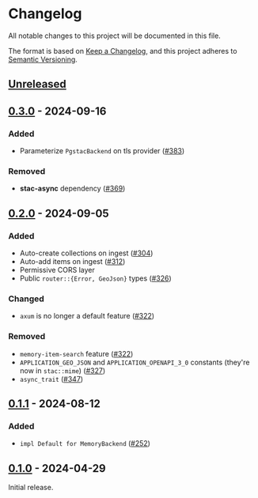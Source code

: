 # Changelog

All notable changes to this project will be documented in this file.

The format is based on [Keep a Changelog](https://keepachangelog.com/en/1.0.0/), and this project adheres to [Semantic Versioning](https://semver.org/spec/v2.0.0.html).

## [Unreleased]

## [0.3.0] - 2024-09-16

### Added

- Parameterize `PgstacBackend` on tls provider ([#383](https://github.com/stac-utils/stac-rs/pull/383))

### Removed

- **stac-async** dependency ([#369](https://github.com/stac-utils/stac-rs/pull/369))

## [0.2.0] - 2024-09-05

### Added

- Auto-create collections on ingest ([#304](https://github.com/stac-utils/stac-rs/pull/304))
- Auto-add items on ingest ([#312](https://github.com/stac-utils/stac-rs/pull/312))
- Permissive CORS layer
- Public `router::{Error, GeoJson}` types ([#326](https://github.com/stac-utils/stac-rs/pull/326))

### Changed

- `axum` is no longer a default feature ([#322](https://github.com/stac-utils/stac-rs/pull/322))

### Removed

- `memory-item-search` feature ([#322](https://github.com/stac-utils/stac-rs/pull/322))
- `APPLICATION_GEO_JSON` and `APPLICATION_OPENAPI_3_0` constants (they're now in `stac::mime`) ([#327](https://github.com/stac-utils/stac-rs/pull/327))
- `async_trait` ([#347](https://github.com/stac-utils/stac-rs/pull/347))

## [0.1.1] - 2024-08-12

### Added

- `impl Default for MemoryBackend` ([#252](https://github.com/stac-utils/stac-rs/pull/252))

## [0.1.0] - 2024-04-29

Initial release.

[Unreleased]: https://github.com/stac-utils/stac-rs/compare/stac-server-v0.3.0..main
[0.3.0]: https://github.com/stac-utils/stac-rs/compare/stac-server-v0.2.0..stac-server-v0.3.0
[0.2.0]: https://github.com/stac-utils/stac-rs/compare/stac-server-v0.1.1..stac-server-v0.2.0
[0.1.1]: https://github.com/stac-utils/stac-rs/compare/stac-server-v0.1.0..stac-server-v0.1.1
[0.1.0]: https://github.com/stac-utils/stac-rs/releases/tag/stac-server-v0.1.0

<!-- markdownlint-disable-file MD024 -->
